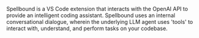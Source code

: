 Spellbound is a VS Code extension that interacts with the OpenAI API to provide an intelligent coding assistant. Spellbound uses an internal conversational dialogue, wherein the underlying LLM agent uses 'tools' to interact with, understand, and perform tasks on your codebase.
